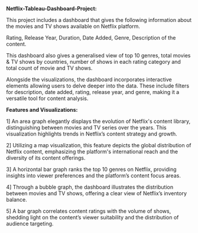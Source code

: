 **Netflix-Tableau-Dashboard-Project:**

This project includes a dashboard that gives the following information about the movies and TV shows available on Netflix platform.

Rating, Release Year, Duration, Date Added, Genre, Description of the content.

This dashboard also gives a generalised view of top 10 genres, total movies & TV shows by countries, number of shows in each rating category and total count of movie and TV shows.

Alongside the visualizations, the dashboard incorporates interactive elements allowing users to delve deeper into the data. These include filters for description, date added, rating, release year, and genre, making it a versatile tool for content analysis.

**Features and Visualizations:**

1] An area graph elegantly displays the evolution of Netflix's content library, distinguishing between movies and TV series over the years. This visualization highlights trends in Netflix’s content strategy and growth.

2]  Utilizing a map visualization, this feature depicts the global distribution of Netflix content, emphasizing the platform's international reach and the diversity of its content offerings.

3]  A horizontal bar graph ranks the top 10 genres on Netflix, providing insights into viewer preferences and the platform’s content focus areas.

4] Through a bubble graph, the dashboard illustrates the distribution between movies and TV shows, offering a clear view of Netflix’s inventory balance.

5]  A bar graph correlates content ratings with the volume of shows, shedding light on the content’s viewer suitability and the distribution of audience targeting.
